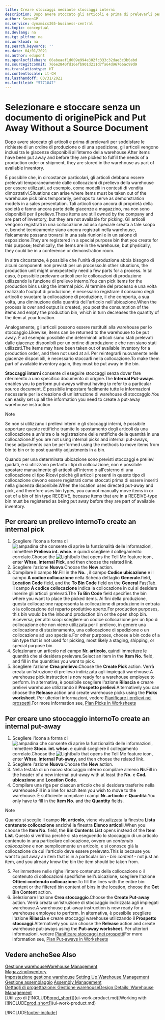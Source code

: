 ```yaml
---
title: Creare stoccaggi mediante stoccaggi interni
description: Dopo avere stoccato gli articoli e prima di prelevarli per soddisfare le richieste di un ordine di produzione o di una spedizione, gli articoli vengono inclusi tra le giacenze disponibili all'interno della warehouse.
author: SorenGP
ms.service: dynamics365-business-central
ms.topic: conceptual
ms.devlang: na
ms.tgt_pltfrm: na
ms.workload: na
ms.search.keywords: ''
ms.date: 04/01/2021
ms.author: edupont
ms.openlocfilehash: 66abeaaf1d009e994e302fc333c32dae3c3b6abd
ms.sourcegitcommit: 766e2840fd16efb901d211d7fa64d96766ac99d9
ms.translationtype: HT
ms.contentlocale: it-CH
ms.lasthandoff: 03/31/2021
ms.locfileid: "5771847"
---
```

# <a name="pick-and-put-away-without-a-source-document"></a><span data-ttu-id="ebcda-103">Selezionare e stoccare senza un documento di origine</span><span class="sxs-lookup"><span data-stu-id="ebcda-103">Pick and Put Away Without a Source Document</span></span>
<span data-ttu-id="ebcda-104">Dopo avere stoccato gli articoli e prima di prelevarli per soddisfare le richieste di un ordine di produzione o di una spedizione, gli articoli vengono inclusi tra le giacenze disponibili all'interno della warehouse.</span><span class="sxs-lookup"><span data-stu-id="ebcda-104">After items have been put away and before they are picked to fulfill the needs of a production order or shipment, they are stored in the warehouse as part of available inventory.</span></span>  

<span data-ttu-id="ebcda-105">È possibile che, in circostanze particolari, gli articoli debbano essere prelevati temporaneamente dalle collocazioni di prelievo della warehouse per essere utilizzati, ad esempio, come modelli in contesti di vendita dimostrativi.</span><span class="sxs-lookup"><span data-stu-id="ebcda-105">Situations can arise where items must be taken out of the warehouse pick bins temporarily, perhaps to serve as demonstration models in a sales presentation.</span></span> <span data-ttu-id="ebcda-106">Tali articoli sono ancora di proprietà della società e fanno ancora parte delle giacenze a magazzino, ma non sono disponibili per il prelievo.</span><span class="sxs-lookup"><span data-stu-id="ebcda-106">These items are still owned by the company and are part of inventory, but they are not available for picking.</span></span> <span data-ttu-id="ebcda-107">Gli articoli vengono registrati in una collocazione ad uso speciale creata a tale scopo e, benché tecnicamente siano ancora registrati nella warehouse, fisicamente possano trovarsi in una sala riunioni o in un salone di esposizione.</span><span class="sxs-lookup"><span data-stu-id="ebcda-107">They are registered in a special purpose bin that you create for this purpose; technically, the items are in the warehouse, but physically, they could be in a conference or demonstration room.</span></span>  

<span data-ttu-id="ebcda-108">In altre circostanze, è possibile che l'unità di produzione abbia bisogno di alcuni componenti non previsti per un processo.</span><span class="sxs-lookup"><span data-stu-id="ebcda-108">In other situations, the production unit might unexpectedly need a few parts for a process.</span></span> <span data-ttu-id="ebcda-109">In tal caso, è possibile prelevare articoli per le collocazioni di produzione utilizzando la funzione di prelievo interno.</span><span class="sxs-lookup"><span data-stu-id="ebcda-109">You can pick items for the production bins using the internal pick.</span></span> <span data-ttu-id="ebcda-110">Al termine del processo e una volta realizzato l'output di produzione, è necessario registrare il consumo degli articoli e svuotare la collocazione di produzione, il che comporta, a sua volta, una diminuzione della quantità dell'articolo nell'ubicazione.</span><span class="sxs-lookup"><span data-stu-id="ebcda-110">When the process is over and output is created, you post the consumption of the items and empty the production bin, which in turn decreases the quantity of the item at your location.</span></span>  

<span data-ttu-id="ebcda-111">Analogamente, gli articoli possono essere restituiti alla warehouse per lo stoccaggio.</span><span class="sxs-lookup"><span data-stu-id="ebcda-111">Likewise, items can be returned to the warehouse to be put away.</span></span> <span data-ttu-id="ebcda-112">È ad esempio possibile che determinati articoli siano stati prelevati dalle giacenze disponibili per un ordine di produzione e che non siano stati utilizzati.</span><span class="sxs-lookup"><span data-stu-id="ebcda-112">The items may have been taken out of available inventory for a production order, and then not used at all.</span></span> <span data-ttu-id="ebcda-113">Per reintegrarli nuovamente nelle giacenze disponibili, è necessario stoccarli nella collocazione.</span><span class="sxs-lookup"><span data-stu-id="ebcda-113">To make them part of available inventory again, they must be put away in the bin.</span></span>  

<span data-ttu-id="ebcda-114">**Stoccaggi interni** consente di eseguire stoccaggi senza dover fare riferimento a uno specifico documento di origine.</span><span class="sxs-lookup"><span data-stu-id="ebcda-114">The **Internal Put-aways** enables you to perform put-aways without having to refer to a particular source document.</span></span> <span data-ttu-id="ebcda-115">È possibile impostare facilmente tutte le informazioni necessarie per la creazione di un'istruzione di warehouse di stoccaggio.</span><span class="sxs-lookup"><span data-stu-id="ebcda-115">You can easily set up all the information you need to create a put-away warehouse instruction.</span></span>  

> [!NOTE]  
>  <span data-ttu-id="ebcda-116">Se non si utilizzano i prelievi interni e gli stoccaggi interni, è possibile apportare queste rettifiche tramite lo spostamento degli articoli da una collocazione a un'altra o la registrazione delle rettifiche della quantità in una collocazione.</span><span class="sxs-lookup"><span data-stu-id="ebcda-116">If you are not using internal picks and internal put-aways, these adjustments can be performed using the methods to move items from bin to bin or to post quantity adjustments in a bin.</span></span>  
>   
>  <span data-ttu-id="ebcda-117">Quando per una determinata ubicazione sono previsti stoccaggi e prelievi guidati, e si utilizzano pertanto i tipi di collocazione, non è possibile spostare manualmente gli articoli all'interno o all'esterno di una collocazione di tipo Ricevi poiché gli articoli presenti in questo tipo di collocazione devono essere registrati come stoccati prima di essere inseriti nella giacenza disponibile.</span><span class="sxs-lookup"><span data-stu-id="ebcda-117">When the location uses directed put-away and pick, and therefore uses bin types, you cannot manually move items in or out of a bin of bin type RECEIVE, because items that are in a RECEIVE-type bin must be registered as being put away before they are part of available inventory.</span></span>  

## <a name="to-create-an-internal-pick"></a><span data-ttu-id="ebcda-118">Per creare un prelievo interno</span><span class="sxs-lookup"><span data-stu-id="ebcda-118">To create an internal pick</span></span>  
1.  <span data-ttu-id="ebcda-119">Scegliere l'icona a forma di ![lampadina che consente di aprire la funzionalità delle informazioni](media/ui-search/search_small.png "Informazioni sull'operazione che si desidera eseguire"), immettere **Prelievo int. whse.** e quindi scegliere il collegamento correlato.</span><span class="sxs-lookup"><span data-stu-id="ebcda-119">Choose the ![Lightbulb that opens the Tell Me feature](media/ui-search/search_small.png "Tell me what you want to do") icon, enter **Whse. Internal Pick**, and then choose the related link.</span></span>  
2. <span data-ttu-id="ebcda-120">Scegliere l'azione **Nuovo**.</span><span class="sxs-lookup"><span data-stu-id="ebcda-120">Choose the **New** action.</span></span>
3. <span data-ttu-id="ebcda-121">Compilare il campo **Nr.**</span><span class="sxs-lookup"><span data-stu-id="ebcda-121">Fill in the **No.**</span></span> <span data-ttu-id="ebcda-122">, il campo **Codice ubicazione** e il campo **A codice collocazione** nella Scheda dettaglio **Generale**.</span><span class="sxs-lookup"><span data-stu-id="ebcda-122">field, **Location Code** field, and the **To Bin Code** field on the **General** FastTab.</span></span> <span data-ttu-id="ebcda-123">Il campo **A codice collocazione** indica la collocazione in cui si desidera inserire gli articoli prelevati.</span><span class="sxs-lookup"><span data-stu-id="ebcda-123">The **To Bin Code** field specifies the bin where you want to place the picked items.</span></span> <span data-ttu-id="ebcda-124">Ai fini della produzione, questa collocazione rappresenta la collocazione di produzione in entrata o la collocazione del reparto produttivo aperto.</span><span class="sxs-lookup"><span data-stu-id="ebcda-124">For production purposes, this bin would be the inbound production bin or the open shop bin.</span></span> <span data-ttu-id="ebcda-125">Viceversa, per altri scopi scegliere un codice collocazione per un tipo di collocazione che non viene utilizzata per il prelievo, in genere una collocazione di stazionamento, una collocazione di spedizione o un collocazione ad uso speciale.</span><span class="sxs-lookup"><span data-stu-id="ebcda-125">For other purposes, choose a bin code of a bin type that is not used for picking, most likely a staging, shipping, or special purpose bin.</span></span>  
4.  <span data-ttu-id="ebcda-126">Selezionare un articolo nel campo **Nr. articolo**, quindi immettere le quantità che si desidera prelevare.</span><span class="sxs-lookup"><span data-stu-id="ebcda-126">Select an item in the **Item No.** field, and fill in the quantities you want to pick.</span></span>  
5. <span data-ttu-id="ebcda-127">Scegliere l'azione **Crea prelievo**.</span><span class="sxs-lookup"><span data-stu-id="ebcda-127">Choose the **Create Pick** action.</span></span> <span data-ttu-id="ebcda-128">Verrà creata un'istruzione di prelievo indirizzata agli impiegati warehouse.</span><span class="sxs-lookup"><span data-stu-id="ebcda-128">A warehouse pick instruction is now ready for a warehouse employee to perform.</span></span> <span data-ttu-id="ebcda-129">In alternativa, è possibile scegliere l'azione **Rilascia** e creare prelievi warehouse utilizzando il **Prospetto prelievi**.</span><span class="sxs-lookup"><span data-stu-id="ebcda-129">Alternatively you can choose the **Release** action and create warehouse picks using the **Picks worksheet**.</span></span> <span data-ttu-id="ebcda-130">Per ulteriori informazioni, vedere [Pianificare i prelievi nei prospetti](warehouse-how-to-plan-picks-in-worksheets.md).</span><span class="sxs-lookup"><span data-stu-id="ebcda-130">For more information see,  [Plan Picks in Worksheets](warehouse-how-to-plan-picks-in-worksheets.md)</span></span>

## <a name="to-create-an-internal-put-away"></a><span data-ttu-id="ebcda-131">Per creare uno stoccaggio interno</span><span class="sxs-lookup"><span data-stu-id="ebcda-131">To create an internal put-away</span></span>  
1.  <span data-ttu-id="ebcda-132">Scegliere l'icona a forma di ![lampadina che consente di aprire la funzionalità delle informazioni](media/ui-search/search_small.png "Informazioni sull'operazione che si desidera eseguire"), immettere **Stocc. int. whse.** e quindi scegliere il collegamento correlato.</span><span class="sxs-lookup"><span data-stu-id="ebcda-132">Choose the ![Lightbulb that opens the Tell Me feature](media/ui-search/search_small.png "Tell me what you want to do") icon, enter **Whse. Internal Put-away**, and then choose the related link.</span></span>  
2. <span data-ttu-id="ebcda-133">Scegliere l'azione **Nuovo**.</span><span class="sxs-lookup"><span data-stu-id="ebcda-133">Choose the **New** action.</span></span>
3. <span data-ttu-id="ebcda-134">Nella testata di un nuovo stoccaggio interno compilare almeno **Nr.**</span><span class="sxs-lookup"><span data-stu-id="ebcda-134">Fill in the header of a new internal put-away with at least the **No.**</span></span> <span data-ttu-id="ebcda-135">e **Cod. ubicazione**.</span><span class="sxs-lookup"><span data-stu-id="ebcda-135">and **Location Code**.</span></span>
4. <span data-ttu-id="ebcda-136">Compilare una riga per ciascun articolo che si desidera trasferire nella warehouse.</span><span class="sxs-lookup"><span data-stu-id="ebcda-136">Fill in a line for each item you wish to move to the warehouse.</span></span> <span data-ttu-id="ebcda-137">È sufficiente compilare i campi **Nr. articolo** e **Quantità**.</span><span class="sxs-lookup"><span data-stu-id="ebcda-137">You only have to fill in the **Item No.** and the **Quantity** fields.</span></span>

  > [!NOTE]  
  > <span data-ttu-id="ebcda-138">Quando si sceglie il campo **Nr. articolo**, viene visualizzata la finestra **Lista contenuto collocazione** anziché la finestra **Elenco articoli**.</span><span class="sxs-lookup"><span data-stu-id="ebcda-138">When you choose the **Item No.** field, the **Bin Contents List** opens instead of the **Item List**.</span></span> <span data-ttu-id="ebcda-139">Questo si verifica perché si sta eseguendo lo stoccaggio di un articolo contenuto in una particolare collocazione, ovvero un *contenuto collocazione* e non semplicemente un articolo, e si conosce già la collocazione da cui l'articolo deve essere prelevato.</span><span class="sxs-lookup"><span data-stu-id="ebcda-139">This is because you want to put away an item that is in a particular bin - *bin content* - not just an item, and you already know the bin the item should be taken from.</span></span>  <!--If you filled in **From Bin Code** in the header, the bin content will be filtered by value defined in the **From Bin Code**.-->
5. <span data-ttu-id="ebcda-140">Per immettere nelle righe l'intero contenuto della collocazione o il contenuto di collocazioni specifiche nell'ubicazione, scegliere l'azione **Ottieni contenuto collocazione**.</span><span class="sxs-lookup"><span data-stu-id="ebcda-140">To fill the lines with the entire bin content or the filtered bin content of bins in the location, choose the **Get Bin Content** action.</span></span>  
6. <span data-ttu-id="ebcda-141">Selezionare l'azione **Crea stoccaggio**.</span><span class="sxs-lookup"><span data-stu-id="ebcda-141">Choose the **Create Put-away** action.</span></span> <span data-ttu-id="ebcda-142">Verrà creata un'istruzione di stoccaggio indirizzata agli impiegati warehouse.</span><span class="sxs-lookup"><span data-stu-id="ebcda-142">A warehouse put-away instruction is now ready for a warehouse employee to perform.</span></span> <span data-ttu-id="ebcda-143">In alternativa, è possibile scegliere l'azione **Rilascia** e creare stoccaggi warehouse utilizzando il **Prospetto stoccaggi**.</span><span class="sxs-lookup"><span data-stu-id="ebcda-143">Alternatively you can choose the **Release** action and create warehouse put-aways using the **Put-away worksheet**.</span></span> <span data-ttu-id="ebcda-144">Per ulteriori informazioni, vedere [Pianificare stoccaggi nei prospetti](warehouse-how-to-plan-put-aways-in-worksheets.md)</span><span class="sxs-lookup"><span data-stu-id="ebcda-144">For more information see,  [Plan Put-aways in Worksheets](warehouse-how-to-plan-put-aways-in-worksheets.md)</span></span>

## <a name="see-also"></a><span data-ttu-id="ebcda-145">Vedere anche</span><span class="sxs-lookup"><span data-stu-id="ebcda-145">See Also</span></span>  
[<span data-ttu-id="ebcda-146">Gestione warehouse</span><span class="sxs-lookup"><span data-stu-id="ebcda-146">Warehouse Management</span></span>](warehouse-manage-warehouse.md)  
[<span data-ttu-id="ebcda-147">Magazzino</span><span class="sxs-lookup"><span data-stu-id="ebcda-147">Inventory</span></span>](inventory-manage-inventory.md)  
<span data-ttu-id="ebcda-148">[Impostazione gestione warehouse](warehouse-setup-warehouse.md)   </span><span class="sxs-lookup"><span data-stu-id="ebcda-148">[Setting Up Warehouse Management](warehouse-setup-warehouse.md)   </span></span>  
<span data-ttu-id="ebcda-149">[Gestione assemblaggio](assembly-assemble-items.md)  </span><span class="sxs-lookup"><span data-stu-id="ebcda-149">[Assembly Management](assembly-assemble-items.md)  </span></span>  
[<span data-ttu-id="ebcda-150">Dettagli di progettazione: Gestione warehouse</span><span class="sxs-lookup"><span data-stu-id="ebcda-150">Design Details: Warehouse Management</span></span>](design-details-warehouse-management.md)  
<span data-ttu-id="ebcda-151">[Utilizzo di [!INCLUDE[prod_short](includes/prod_short.md)]](ui-work-product.md)</span><span class="sxs-lookup"><span data-stu-id="ebcda-151">[Working with [!INCLUDE[prod_short](includes/prod_short.md)]](ui-work-product.md)</span></span>


[!INCLUDE[footer-include](includes/footer-banner.md)]
